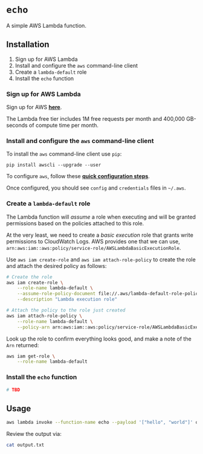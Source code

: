 # `echo`

A simple AWS Lambda function.

## Installation

1. Sign up for AWS Lambda
1. Install and configure the `aws` command-line client
1. Create a `lambda-default` role
1. Install the `echo` function

### Sign up for AWS Lambda

Sign up for AWS [**here**](https://aws.amazon.com/).

The Lambda free tier includes 1M free requests per month and 400,000 GB-seconds of compute time per month.

### Install and configure the `aws` command-line client

To install the `aws` command-line client use `pip`:

```
pip install awscli --upgrade --user
```

To configure `aws`, follow these [**quick configuration steps**](https://docs.aws.amazon.com/cli/latest/userguide/cli-chap-getting-started.html#cli-quick-configuration).

Once configured, you should see `config` and `credentials` files in `~/.aws`.

### Create a `lambda-default` role

The Lambda function will _assume_ a role when executing and will be granted permissions based on the policies attached to this role.

At the very least, we need to create a _basic execution_ role that grants write permissions to CloudWatch Logs. AWS provides one that we can use, `arn:aws:iam::aws:policy/service-role/AWSLambdaBasicExecutionRole`.

Use `aws iam create-role` and `aws iam attach-role-policy` to create the role and attach the desired policy as follows:

```bash
# Create the role
aws iam create-role \
    --role-name lambda-default \
    --assume-role-policy-document file://.aws/lambda-default-role-policy.json \
    --description "Lambda execution role"

# Attach the policy to the role just created
aws iam attach-role-policy \
    --role-name lambda-default \
    --policy-arn arn:aws:iam::aws:policy/service-role/AWSLambdaBasicExecutionRole
```

Look up the role to confirm everything looks good, and make a note of the `Arn` returned:

```bash
aws iam get-role \
    --role-name lambda-default
```

### Install the `echo` function

```bash
# TBD
```

## Usage

```bash
aws lambda invoke --function-name echo --payload '["hello", "world"]' output.txt
```

Review the output via:

```bash
cat output.txt
```
